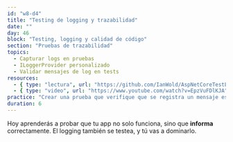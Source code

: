 ```yaml
---
id: "w8-d4"
title: "Testing de logging y trazabilidad"
date: ""
day: 46
block: "Testing, logging y calidad de código"
section: "Pruebas de trazabilidad"
topics:
  - Capturar logs en pruebas
  - ILoggerProvider personalizado
  - Validar mensajes de log en tests
resources:
  - { type: "lectura", url: "https://github.com/IanWold/AspNetCoreTestLogOutput" }
  - { type: "video", url: "https://www.youtube.com/watch?v=EpzVuFDlKJA" }
practice: "Crear una prueba que verifique que se registra un mensaje específico al ejecutar una acción."
duration: 6
---
```


Hoy aprenderás a probar que tu app no solo funciona, sino que **informa** correctamente. El logging también se testea, y tú vas a dominarlo.